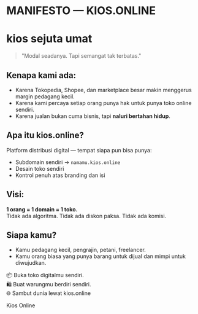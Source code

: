 # MANIFESTO — KIOS.ONLINE

# kios sejuta umat
> "Modal seadanya. Tapi semangat tak terbatas."

## Kenapa kami ada:
- Karena Tokopedia, Shopee, dan marketplace besar makin menggerus margin pedagang kecil.
- Karena kami percaya setiap orang punya hak untuk punya toko online sendiri.
- Karena jualan bukan cuma bisnis, tapi **naluri bertahan hidup**.

## Apa itu kios.online?
Platform distribusi digital — tempat siapa pun bisa punya:
- Subdomain sendiri → `namamu.kios.online`
- Desain toko sendiri
- Kontrol penuh atas branding dan isi

## Visi:
**1 orang = 1 domain = 1 toko.**  
Tidak ada algoritma. Tidak ada diskon paksa. Tidak ada komisi.

## Siapa kamu?
- Kamu pedagang kecil, pengrajin, petani, freelancer.
- Kamu orang biasa yang punya barang untuk dijual dan mimpi untuk diwujudkan.

📦 Buka toko digitalmu sendiri.  
🛍️ Buat warungmu berdiri sendiri.  
🌐 Sambut dunia lewat kios.online

Kios Online 
